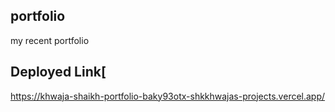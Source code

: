 ## portfolio
my recent portfolio

## Deployed Link[
https://khwaja-shaikh-portfolio-baky93otx-shkkhwajas-projects.vercel.app/
